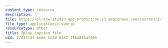 ```yaml
---
content_type: resource
description: ''
file: https://ol-ocw-studio-app-production.s3.amazonaws.com/courses/2-71-optics-spring-2009/2743f33f6ede5c3d81021f6a82bafe05_W-7gI87IG1A.vtt
file_type: application/x-subrip
resourcetype: Other
title: 3play caption file
uid: 2743f33f-6ede-5c3d-8102-1f6a82bafe05
---
```

